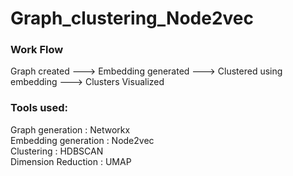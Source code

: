 # Graph_clustering_Node2vec

### Work Flow
Graph created ---> Embedding generated ---> Clustered using embedding ---> Clusters Visualized

### Tools used:</br>
Graph generation : Networkx</br>
Embedding generation : Node2vec</br>
Clustering : HDBSCAN</br>
Dimension Reduction : UMAP</br>
